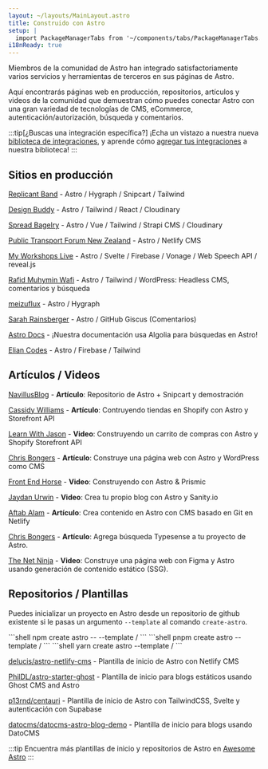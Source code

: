 ```yaml
---
layout: ~/layouts/MainLayout.astro
title: Construido con Astro
setup: | 
  import PackageManagerTabs from '~/components/tabs/PackageManagerTabs.astro'
i18nReady: true
---
```


Miembros de la comunidad de Astro han integrado satisfactoriamente varios servicios y herramientas de terceros en sus páginas de Astro.

Aquí encontrarás páginas web en producción, repositorios, artículos y videos de la comunidad que demuestran cómo puedes conectar Astro con una gran variedad de tecnologías de CMS, eCommerce, autenticación/autorización, búsqueda y comentarios.

:::tip[¿Buscas una integración específica?]
¡Echa un vistazo a nuestra nueva [biblioteca de integraciones](https://astro.build/integrations), y aprende cómo [agregar tus integraciones](/es/guides/publish-to-npm/#biblioteca-de-integraciones) a nuestra biblioteca!
:::

## Sitios en producción

[Replicant Band](https://replicant.band) - Astro / Hygraph / Snipcart / Tailwind

[Design Buddy](https://design-buddy.netlify.app) - Astro / Tailwind / React / Cloudinary

[Spread Bagelry](https://spreadbagelry.com) - Astro / Vue / Tailwind / Strapi CMS / Cloudinary

[Public Transport Forum New Zealand](https://publictransportforum.nz/articles) - Astro / Netlify CMS

[My Workshops Live](https://myworkshops.live) - Astro / Svelte / Firebase / Vonage / Web Speech API / reveal.js

[Rafid Muhymin Wafi](https://softhardsystem.com/) - Astro / Tailwind / WordPress: Headless CMS, comentarios y búsqueda

[meizuflux](https://meizuflux.com/) - Astro / Hygraph

[Sarah Rainsberger](https://www.rainsberger.ca/) - Astro / GitHub Giscus (Comentarios)

[Astro Docs](https://github.com/withastro/docs) - ¡Nuestra documentación usa Algolia para búsquedas en Astro!

[Elian Codes](https://www.elian.codes/) - Astro / Firebase / Tailwind


## Artículos / Videos

[NavillusBlog](https://navillus.dev/blog/astro-plus-snipcart) - **Artículo**: Repositorio de Astro + Snipcart y demostración

[Cassidy Williams](https://www.netlify.com/blog/2021/07/23/build-a-modern-shopping-site-with-astro-and-serverless-functions/) - **Artículo**: Contruyendo tiendas en Shopify con Astro y Storefront API

[Learn With Jason](https://youtube.com/watch?v=FJOJmKFngLI) - **Video**: Construyendo un carrito de compras con Astro y Shopify Storefront API

[Chris Bongers](https://blog.openreplay.com/building-an-astro-website-with-wordpress-as-a-headless-cms) - **Artículo**: Construye una página web con Astro y WordPress como CMS

[Front End Horse](https://www.youtube.com/watch?v=qFUfuDSLdxM) - **Video**: Construyendo con Astro & Prismic

[Jaydan Urwin](https://www.youtube.com/watch?v=-jAWLTfsSQw) - **Video**: Crea tu propio blog con Astro y Sanity.io

[Aftab Alam](https://aalam.vercel.app/blog/astro-and-git-cms-netlify) - **Artículo**: Crea contenido en Astro con CMS basado en Git en Netlify

[Chris Bongers](https://aviyel.com/post/1006/adding-typesense-search-to-an-astro-static-generated-website) - **Artículo**: Agrega búsqueda Typesense a tu proyecto de Astro.

[The Net Ninja](https://www.youtube.com/playlist?list=PL4cUxeGkcC9hZm9NYpd4G-jhoeEk0ls--) - **Video**: Construye una página web con Figma y Astro usando generación de contenido estático (SSG).

## Repositorios / Plantillas

Puedes inicializar un proyecto en Astro desde un repositorio de github existente si le pasas un argumento `--template` al comando `create-astro`.

<PackageManagerTabs>
  <Fragment slot="npm">
  ```shell
  npm create astro -- --template <github-username>/<github-repo>
  ```
  </Fragment>
  <Fragment slot="pnpm">
  ```shell
  pnpm create astro --template <github-username>/<github-repo>
  ```
  </Fragment>
  <Fragment slot="yarn">
  ```shell
  yarn create astro --template <github-username>/<github-repo>
  ```
  </Fragment>
</PackageManagerTabs>

[delucis/astro-netlify-cms](https://github.com/delucis/astro-netlify-cms/) - Plantilla de inicio de Astro con Netlify CMS

[PhilDL/astro-starter-ghost](https://github.com/PhilDL/astro-starter-ghost) - Plantilla de inicio para blogs estáticos usando Ghost CMS and Astro

[p13rnd/centauri](https://github.com/p13rnd/centauri) - Plantilla de inicio de Astro con TailwindCSS, Svelte y autenticación con Supabase

[datocms/datocms-astro-blog-demo](https://github.com/datocms/datocms-astro-blog-demo) - Plantilla de inicio para blogs usando DatoCMS


:::tip
Encuentra más plantillas de inicio y repositorios de Astro en [Awesome Astro](https://github.com/one-aalam/awesome-astro#%E2%84%B9%EF%B8%8F-repositoriesstarter-kitscomponents)
:::
